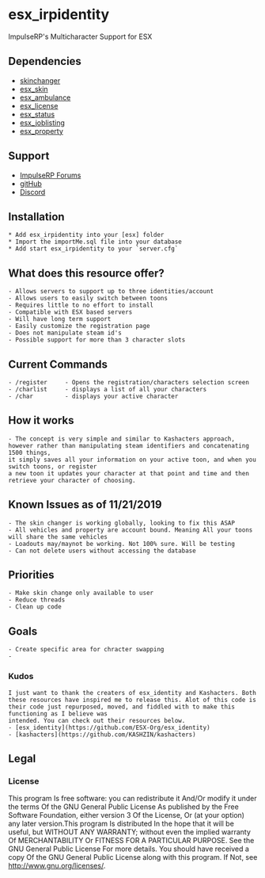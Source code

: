 # esx_irpidentity
 ImpulseRP's Multicharacter Support for ESX
## Dependencies
- [skinchanger](https://github.com/ESX-Org/skinchanger)
- [esx_skin](https://github.com/ESX-Org/esx_skin)
- [esx_ambulance](https://github.com/ESX-Org/esx_ambulancejob)
- [esx_license](https://github.com/ESX-Org/esx_license)
- [esx_status](https://github.com/ESX-Org/esx_status)
- [esx_joblisting](https://github.com/ESX-Org/esx_joblisting)
- [esx_property](https://github.com/ESX-Org/esx_property) 

## Support
- [ImpulseRP Forums](http://www.impulserp.com/forumdisplay.php?fid=17)
- [gitHub](https://github.com/CALauer/esx_irpidentity)
- [Discord](https://discord.gg/NqDGf3R)

## Installation
	* Add esx_irpidentity into your [esx] folder
	* Import the importMe.sql file into your database
	* Add start esx_irpidentity to your `server.cfg`

## What does this resource offer?
	- Allows servers to support up to three identities/account
	- Allows users to easily switch between toons
	- Requires little to no effort to install
	- Compatible with ESX based servers
	- Will have long term support
	- Easily customize the registration page
	- Does not manipulate steam id's
	- Possible support for more than 3 character slots

## Current Commands
	- /register		- Opens the registration/characters selection screen
	- /charlist		- displays a list of all your characters
	- /char			- displays your active character

## How it works
	- The concept is very simple and similar to Kashacters approach, however rather than manipulating steam identifiers and concatenating 1500 things, 
	it simply saves all your information on your active toon, and when you switch toons, or register
	a new toon it updates your character at that point and time and then retrieve your character of choosing. 

## Known Issues as of 11/21/2019
	- The skin changer is working globally, looking to fix this ASAP
	- All vehicles and property are account bound. Meaning All your toons will share the same vehicles
	- Loadouts may/maynot be working. Not 100% sure. Will be testing
	- Can not delete users without accessing the database

## Priorities
	- Make skin change only available to user
	- Reduce threads
	- Clean up code

## Goals
	- Create specific area for chracter swapping
	- 

### Kudos
	I just want to thank the creaters of esx_identity and Kashacters. Both these resources have inspired me to release this. Alot of this code is their code just repurposed, moved, and fiddled with to make this functioning as I believe was
	intended. You can check out their resources below. 
	- [esx_identity](https://github.com/ESX-Org/esx_identity)
	- [kashacters](https://github.com/KASHZIN/kashacters)

## Legal
### License

This program Is free software: you can redistribute it And/Or modify it under the terms Of the GNU General Public License As published by the Free Software Foundation, 
either version 3 Of the License, Or (at your option) any later version.This program Is distributed In the hope that it will be useful, but WITHOUT ANY WARRANTY;
without even the implied warranty Of MERCHANTABILITY Or FITNESS FOR A PARTICULAR PURPOSE. See the GNU General Public License For more details.
You should have received a copy Of the GNU General Public License along with this program. If Not, see http://www.gnu.org/licenses/.